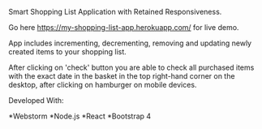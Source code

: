 Smart Shopping List Application with Retained Responsiveness.

Go here https://my-shopping-list-app.herokuapp.com/ for live demo.

App includes incrementing, decrementing, removing and updating newly created items to your shopping list.

After clicking on 'check' button you are able to check all purchased items with the exact date in the basket in the top right-hand corner on the desktop, after clicking on hamburger on mobile devices.

Developed With:

*Webstorm
*Node.js
*React
*Bootstrap 4



